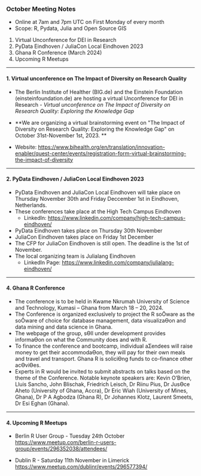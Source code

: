 ### October Meeting Notes

* Online at 7am and 7pm UTC on First Monday of every month
* Scope: R, Pydata, Julia and Open Source GIS

1. Virtual Unconference for DEI in Research
2. PyData Eindhoven / JuliaCon Local Eindhoven 2023
3. Ghana R Conference (March 2024)
4. Upcoming R Meetups
   
------------------------------------------
#### 1. Virtual unconference on The Impact of Diversity on Research Quality

* The Berlin Institute of Healther (BIG.de) and the Einstein Foundation (einsteinfoundation.de) are hosting a virtual Unconference for DEI in Research - *Virtual unconference on The Impact of Diversity on Research Quality: Exploring the Knowledge Gap*

* **We are organizing a virtual brainstorming event on "The Impact of Diversity on Research Quality: Exploring the Knowledge Gap" on October 31st-November 1st, 2023. **
* Website: https://www.bihealth.org/en/translation/innovation-enabler/quest-center/events/registration-form-virtual-brainstorming-the-impact-of-diversity

------------------------------------------
#### 2. PyData Eindhoven / JuliaCon Local Eindhoven 2023

* PyData Eindhoven and JuliaCon Local Eindhoven will take place on Thursday November 30th and Friday Deccember 1st in Eindhoven, Netherlands.
* These conferences take place at the High Tech Campus Eindhoven
  - LinkedIn: https://www.linkedin.com/company/high-tech-campus-eindhoven/
* PyData Eindhoven takes place on Thursday 30th November
* JuliaCon Eindhoven takes place on Friday 1st December
* The CFP for JuliaCon Eindhoven is still open. The deadline is the 1st of November.
* The local organizing team is Julialang Eindhoven
  - LinkedIn Page: https://www.linkedin.com/company/julialang-eindhoven/

------------------------------------------

#### 4. Ghana R Conference

* The conference is to be held in Kwame Nkrumah University of Science and Technology, Kumasi – Ghana from March 18 – 20, 2024.
* The Conference is organized exclusively to project the R soŌware as the soŌware of choice for database management, data visualizaƟon and data mining and data science in Ghana.
* The webpage of the group, sƟll under development provides informaƟon on what the Community does and with R.
* To finance the conference and bootcamp, individual aƩendees will raise money to get their accommodaƟon, they will pay for their own meals and travel and transport. Ghana R is soliciƟng funds to co-finance other acƟviƟes.
* Experts in R would be invited to submit abstracts on talks based on the theme of the Conference. Notable keynote speakers are: Kevin O’Brien, Lluis Sancho, John Blischak,
Friedrich Leisch, Dr Riinu Pius, Dr JusƟce Aheto (University of Ghana, Accra), Dr Eric Wiah (University of Mines, Ghana), Dr P A Agbodza (Ghana R), Dr Johannes Klotz, Laurent Smeets, Dr Esi Eghan (Ghana).

------------------------------------------
#### 4. Upcoming R Meetups

* Berlin R User Group - Tuesday 24th October 
https://www.meetup.com/berlin-r-users-group/events/296352038/attendees/

* Dublin R - Saturday 11th November in Limerick
https://www.meetup.com/dublinr/events/296577394/
